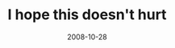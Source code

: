 ---
layout: base.njk
title : 'I hope this doesn&#39;t hurt' 
view_title : 'I hope it doesn&#39;t hurt' 
year : '2008' 
date : '2008-10-28' 
img_file : '/drawing/ihopeitdoesnthurt.jpg' 
html_file : 'ihopeitdoesnthurt' 
next_html : 'thinkbeforeyoutalk.html' 
year_order : '480' 
permalink : "title/{{html_file}}.html"
---